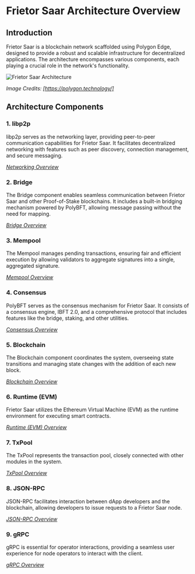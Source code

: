 # Frietor Saar Architecture Overview

## Introduction

Frietor Saar is a blockchain network scaffolded using Polygon Edge, designed to provide a robust and scalable infrastructure for decentralized applications. The architecture encompasses various components, each playing a crucial role in the network's functionality.

![Frietor Saar Architecture](/images/architecture.png)

*Image Credits: [https://polygon.technology/]*

## Architecture Components

### 1. libp2p

libp2p serves as the networking layer, providing peer-to-peer communication capabilities for Frietor Saar. It facilitates decentralized networking with features such as peer discovery, connection management, and secure messaging.

*[Networking Overview](/blockchain-architecture//networking.md)*

### 2. Bridge

The Bridge component enables seamless communication between Frietor Saar and other Proof-of-Stake blockchains. It includes a built-in bridging mechanism powered by PolyBFT, allowing message passing without the need for mapping.

*[Bridge Overview](/blockchain-architecture/bridge.md)*

### 3. Mempool

The Mempool manages pending transactions, ensuring fair and efficient execution by allowing validators to aggregate signatures into a single, aggregated signature.

*[Mempool Overview](/blockchain-architecture/mempool.md)*

### 4. Consensus

PolyBFT serves as the consensus mechanism for Frietor Saar. It consists of a consensus engine, IBFT 2.0, and a comprehensive protocol that includes features like the bridge, staking, and other utilities.

*[Consensus Overview](/blockchain-architecture//consenus.md)*


### 5. Blockchain

The Blockchain component coordinates the system, overseeing state transitions and managing state changes with the addition of each new block.

*[Blockchain Overview](/blockchain-architecture//blockchain-struct.md)*

### 6. Runtime (EVM)

Frietor Saar utilizes the Ethereum Virtual Machine (EVM) as the runtime environment for executing smart contracts.

*[Runtime (EVM) Overview](/blockchain-architecture//evm-support.md)*


### 7. TxPool

The TxPool represents the transaction pool, closely connected with other modules in the system.

*[TxPool Overview](/blockchain-architecture//txpool.md)*

### 8. JSON-RPC

JSON-RPC facilitates interaction between dApp developers and the blockchain, allowing developers to issue requests to a Frietor Saar node.

*[JSON-RPC Overview](/blockchain-architecture//jsonrpc.md)*

### 9. gRPC

gRPC is essential for operator interactions, providing a seamless user experience for node operators to interact with the client.

*[gRPC Overview](/blockchain-architecture//grpc.md)*